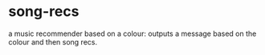# song-recs
a music recommender based on a colour:
outputs a message based on the colour and then song recs.
